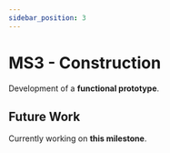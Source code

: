 ```yaml
---
sidebar_position: 3
---
```


# MS3 - Construction

Development of a **functional prototype**.

## Future Work

Currently working on **this milestone**.
